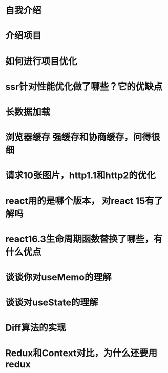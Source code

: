 # 自我介绍
# 介绍项目
# 如何进行项目优化
# ssr针对性能优化做了哪些？它的优缺点
# 长数据加载
# 浏览器缓存 强缓存和协商缓存，问得很细
# 请求10张图片，http1.1和http2的优化
# react用的是哪个版本， 对react 15有了解吗
# react16.3生命周期函数替换了哪些，有什么优点
# 谈谈你对useMemo的理解
# 谈谈对useState的理解
# Diff算法的实现
# Redux和Context对比，为什么还要用redux